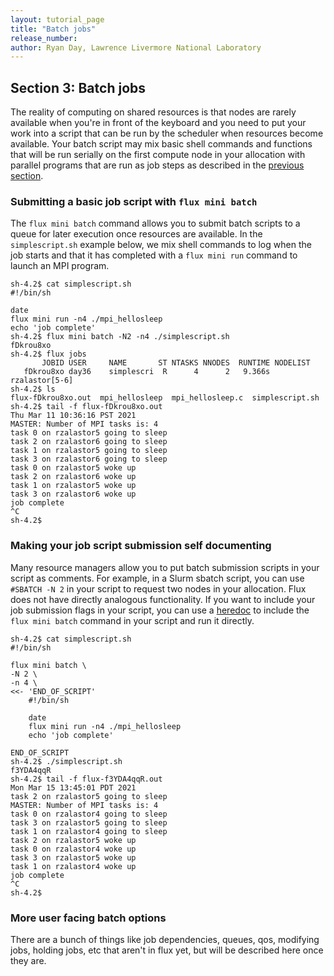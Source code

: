 ```yaml
---
layout: tutorial_page
title: "Batch jobs"
release_number:
author: Ryan Day, Lawrence Livermore National Laboratory
---
```


## Section 3: Batch jobs
The reality of computing on shared resources is that nodes are rarely available when you're in front of the keyboard and you need to put your work into a script that can be run by the scheduler when resources become available. Your batch script may mix basic shell commands and functions that will be run serially on the first compute node in your allocation with parallel programs that are run as job steps as described in the [previous section](/flux/section2).
### Submitting a basic job script with `flux mini batch`
The `flux mini batch` command allows you to submit batch scripts to a queue for later execution once resources are available. In the `simplescript.sh` example below, we mix shell commands to log when the job starts and that it has completed with a `flux mini run` command to launch an MPI program.
```
sh-4.2$ cat simplescript.sh
#!/bin/sh

date
flux mini run -n4 ./mpi_hellosleep
echo 'job complete'
sh-4.2$ flux mini batch -N2 -n4 ./simplescript.sh
fDkrou8xo
sh-4.2$ flux jobs
       JOBID USER     NAME       ST NTASKS NNODES  RUNTIME NODELIST
   fDkrou8xo day36    simplescri  R      4      2   9.366s rzalastor[5-6]
sh-4.2$ ls
flux-fDkrou8xo.out  mpi_hellosleep  mpi_hellosleep.c  simplescript.sh
sh-4.2$ tail -f flux-fDkrou8xo.out
Thu Mar 11 10:36:16 PST 2021
MASTER: Number of MPI tasks is: 4
task 0 on rzalastor5 going to sleep
task 2 on rzalastor6 going to sleep
task 1 on rzalastor5 going to sleep
task 3 on rzalastor6 going to sleep
task 0 on rzalastor5 woke up
task 2 on rzalastor6 woke up
task 1 on rzalastor5 woke up
task 3 on rzalastor6 woke up
job complete
^C
sh-4.2$
```
### Making your job script submission self documenting
Many resource managers allow you to put batch submission scripts in your script as comments. For example, in a Slurm sbatch script, you can use `#SBATCH -N 2` in your script to request two nodes in your allocation. Flux does not have directly analogous functionality. If you want to include your job submission flags in your script, you can use a [heredoc](https://en.wikipedia.org/wiki/Here_document) to include the `flux mini batch` command in your script and run it directly.
```
sh-4.2$ cat simplescript.sh
#!/bin/sh

flux mini batch \
-N 2 \
-n 4 \
<<- 'END_OF_SCRIPT'
    #!/bin/sh

    date
    flux mini run -n4 ./mpi_hellosleep
    echo 'job complete'

END_OF_SCRIPT
sh-4.2$ ./simplescript.sh
f3YDA4qqR
sh-4.2$ tail -f flux-f3YDA4qqR.out
Mon Mar 15 13:45:01 PDT 2021
task 2 on rzalastor5 going to sleep
MASTER: Number of MPI tasks is: 4
task 0 on rzalastor4 going to sleep
task 3 on rzalastor5 going to sleep
task 1 on rzalastor4 going to sleep
task 2 on rzalastor5 woke up
task 0 on rzalastor4 woke up
task 3 on rzalastor5 woke up
task 1 on rzalastor4 woke up
job complete
^C
sh-4.2$
```
### More user facing batch options
There are a bunch of things like job dependencies, queues, qos, modifying jobs, holding jobs, etc that aren't in flux yet, but will be described here once they are.
